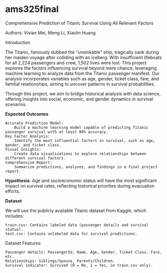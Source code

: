 # ams325final
Comprehensive Prediction of Titanic Survival Using All Relevant Factors

Authors: Vivian Mei, Meng Li, Xiaolin Huang


Introduction

The Titanic, famously dubbed the "unsinkable" ship, tragically sank during her maiden voyage after colliding with an iceberg. With insufficient lifeboats for all 2,224 passengers and crew, 1,502 lives were lost. This project explores the factors influencing survival beyond mere chance, leveraging machine learning to analyze data from the Titanic passenger manifest. Our analysis incorporates variables such as age, gender, ticket class, fare, and familial relationships, aiming to uncover patterns in survival probabilities.

Through this project, we aim to bridge historical analysis with data science, offering insights into social, economic, and gender dynamics in survival scenarios.

**Expected Outcomes**

    Accurate Prediction Model:
        Build a machine learning model capable of predicting Titanic passenger survival with at least 80% accuracy.
    Key Factor Analysis:
        Identify the most influential factors in survival, such as age, gender, and ticket class.
    Visual Insights:
        Create data visualizations to explore relationships between different survival factors.
    Comprehensive Report:
        Summarize predictions, analyses, and findings in a final project report.

**Hypothesis**: Age and socioeconomic status will have the most significant impact on survival rates, reflecting historical priorities during evacuation efforts.

**Dataset**

We will use the publicly available Titanic dataset from Kaggle, which includes:

    train.csv: Contains labeled data (passenger details and survival status).
    test.csv: Contains unlabeled data for survival predictions.

Dataset Features:

    Passenger details: PassengerId, Name, Age, Gender, Ticket Class, Fare, etc.
    Relationships: Siblings/Spouse, Parents/Children.
    Survival indicator: Survived (0 = No, 1 = Yes, in train.csv only).
